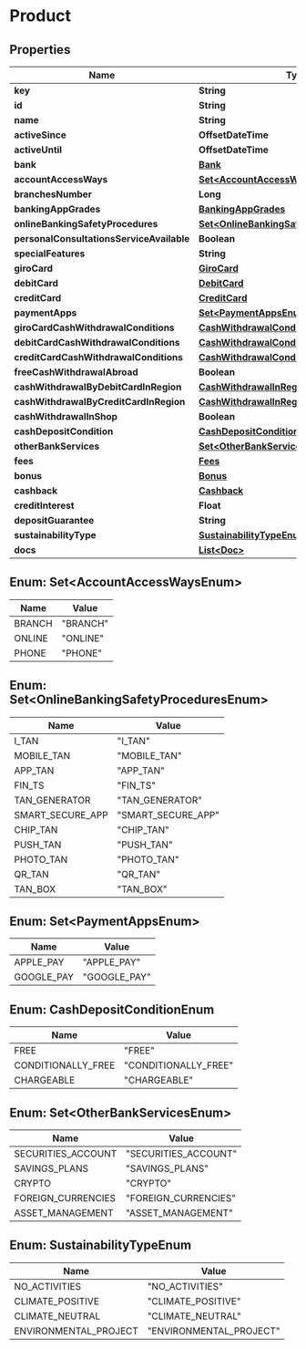

# Product


## Properties

| Name | Type | Description | Notes |
|------------ | ------------- | ------------- | -------------|
|**key** | **String** |  |  [optional] |
|**id** | **String** |  |  [optional] |
|**name** | **String** |  |  [optional] |
|**activeSince** | **OffsetDateTime** |  |  [optional] |
|**activeUntil** | **OffsetDateTime** |  |  [optional] |
|**bank** | [**Bank**](Bank.md) |  |  [optional] |
|**accountAccessWays** | [**Set&lt;AccountAccessWaysEnum&gt;**](#Set&lt;AccountAccessWaysEnum&gt;) |  |  [optional] |
|**branchesNumber** | **Long** |  |  [optional] |
|**bankingAppGrades** | [**BankingAppGrades**](BankingAppGrades.md) |  |  [optional] |
|**onlineBankingSafetyProcedures** | [**Set&lt;OnlineBankingSafetyProceduresEnum&gt;**](#Set&lt;OnlineBankingSafetyProceduresEnum&gt;) |  |  [optional] |
|**personalConsultationsServiceAvailable** | **Boolean** |  |  [optional] |
|**specialFeatures** | **String** |  |  [optional] |
|**giroCard** | [**GiroCard**](GiroCard.md) |  |  [optional] |
|**debitCard** | [**DebitCard**](DebitCard.md) |  |  [optional] |
|**creditCard** | [**CreditCard**](CreditCard.md) |  |  [optional] |
|**paymentApps** | [**Set&lt;PaymentAppsEnum&gt;**](#Set&lt;PaymentAppsEnum&gt;) |  |  [optional] |
|**giroCardCashWithdrawalConditions** | [**CashWithdrawalConditions**](CashWithdrawalConditions.md) |  |  [optional] |
|**debitCardCashWithdrawalConditions** | [**CashWithdrawalConditions**](CashWithdrawalConditions.md) |  |  [optional] |
|**creditCardCashWithdrawalConditions** | [**CashWithdrawalConditions**](CashWithdrawalConditions.md) |  |  [optional] |
|**freeCashWithdrawalAbroad** | **Boolean** |  |  [optional] |
|**cashWithdrawalByDebitCardInRegion** | [**CashWithdrawalInRegion**](CashWithdrawalInRegion.md) |  |  [optional] |
|**cashWithdrawalByCreditCardInRegion** | [**CashWithdrawalInRegion**](CashWithdrawalInRegion.md) |  |  [optional] |
|**cashWithdrawalInShop** | **Boolean** |  |  [optional] |
|**cashDepositCondition** | [**CashDepositConditionEnum**](#CashDepositConditionEnum) |  |  [optional] |
|**otherBankServices** | [**Set&lt;OtherBankServicesEnum&gt;**](#Set&lt;OtherBankServicesEnum&gt;) |  |  [optional] |
|**fees** | [**Fees**](Fees.md) |  |  [optional] |
|**bonus** | [**Bonus**](Bonus.md) |  |  [optional] |
|**cashback** | [**Cashback**](Cashback.md) |  |  [optional] |
|**creditInterest** | **Float** |  |  [optional] |
|**depositGuarantee** | **String** |  |  [optional] |
|**sustainabilityType** | [**SustainabilityTypeEnum**](#SustainabilityTypeEnum) |  |  [optional] |
|**docs** | [**List&lt;Doc&gt;**](Doc.md) |  |  [optional] |



## Enum: Set&lt;AccountAccessWaysEnum&gt;

| Name | Value |
|---- | -----|
| BRANCH | &quot;BRANCH&quot; |
| ONLINE | &quot;ONLINE&quot; |
| PHONE | &quot;PHONE&quot; |



## Enum: Set&lt;OnlineBankingSafetyProceduresEnum&gt;

| Name | Value |
|---- | -----|
| I_TAN | &quot;I_TAN&quot; |
| MOBILE_TAN | &quot;MOBILE_TAN&quot; |
| APP_TAN | &quot;APP_TAN&quot; |
| FIN_TS | &quot;FIN_TS&quot; |
| TAN_GENERATOR | &quot;TAN_GENERATOR&quot; |
| SMART_SECURE_APP | &quot;SMART_SECURE_APP&quot; |
| CHIP_TAN | &quot;CHIP_TAN&quot; |
| PUSH_TAN | &quot;PUSH_TAN&quot; |
| PHOTO_TAN | &quot;PHOTO_TAN&quot; |
| QR_TAN | &quot;QR_TAN&quot; |
| TAN_BOX | &quot;TAN_BOX&quot; |



## Enum: Set&lt;PaymentAppsEnum&gt;

| Name | Value |
|---- | -----|
| APPLE_PAY | &quot;APPLE_PAY&quot; |
| GOOGLE_PAY | &quot;GOOGLE_PAY&quot; |



## Enum: CashDepositConditionEnum

| Name | Value |
|---- | -----|
| FREE | &quot;FREE&quot; |
| CONDITIONALLY_FREE | &quot;CONDITIONALLY_FREE&quot; |
| CHARGEABLE | &quot;CHARGEABLE&quot; |



## Enum: Set&lt;OtherBankServicesEnum&gt;

| Name | Value |
|---- | -----|
| SECURITIES_ACCOUNT | &quot;SECURITIES_ACCOUNT&quot; |
| SAVINGS_PLANS | &quot;SAVINGS_PLANS&quot; |
| CRYPTO | &quot;CRYPTO&quot; |
| FOREIGN_CURRENCIES | &quot;FOREIGN_CURRENCIES&quot; |
| ASSET_MANAGEMENT | &quot;ASSET_MANAGEMENT&quot; |



## Enum: SustainabilityTypeEnum

| Name | Value |
|---- | -----|
| NO_ACTIVITIES | &quot;NO_ACTIVITIES&quot; |
| CLIMATE_POSITIVE | &quot;CLIMATE_POSITIVE&quot; |
| CLIMATE_NEUTRAL | &quot;CLIMATE_NEUTRAL&quot; |
| ENVIRONMENTAL_PROJECT | &quot;ENVIRONMENTAL_PROJECT&quot; |



